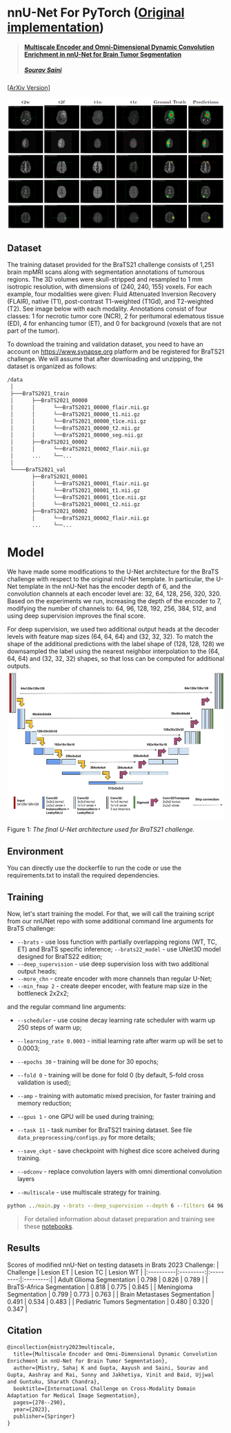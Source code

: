 # **nnU-Net For PyTorch** ([Original implementation](https://github.com/NVIDIA/DeepLearningExamples/tree/master/PyTorch/Segmentation/nnUNet))  <!-- omit in toc -->

>#### [Multiscale Encoder and Omni-Dimensional Dynamic Convolution Enrichment in nnU-Net for Brain Tumor Segmentation](https://link.springer.com/chapter/10.1007/978-3-031-76163-8_25) 
> ##### [Sourav Saini](https://scholar.google.com/citations?hl=en&user=r_NVq3IAAAAJ)

[[ArXiv Version]](https://arxiv.org/abs/2409.13229)

![teaser](images/image.png)


## **Dataset**

The training dataset provided for the BraTS21 challenge consists of 1,251 brain mpMRI scans along with segmentation annotations of tumorous regions. The 3D volumes were skull-stripped and resampled to 1 mm isotropic resolution, with dimensions of (240, 240, 155) voxels. For each example, four modalities were given: Fluid Attenuated Inversion Recovery (FLAIR), native (T1), post-contrast T1-weighted (T1Gd), and T2-weighted (T2). See image below with each modality. Annotations consist of four classes: 1 for necrotic tumor core (NCR), 2 for peritumoral edematous tissue (ED), 4 for enhancing tumor (ET), and 0 for background (voxels that are not part of the tumor).

To download the training and validation dataset, you need to have an account on https://www.synapse.org platform and be registered for BraTS21 challenge. We will assume that after downloading and unzipping, the dataset is organized as follows:

```
/data 
 │
 ├───BraTS2021_train
 │      ├──BraTS2021_00000 
 │      │      └──BraTS2021_00000_flair.nii.gz
 │      │      └──BraTS2021_00000_t1.nii.gz
 │      │      └──BraTS2021_00000_t1ce.nii.gz
 │      │      └──BraTS2021_00000_t2.nii.gz
 │      │      └──BraTS2021_00000_seg.nii.gz
 │      ├──BraTS2021_00002
 │      │      └──BraTS2021_00002_flair.nii.gz
 │      ...    └──...
 │
 └────BraTS2021_val
        ├──BraTS2021_00001 
        │      └──BraTS2021_00001_flair.nii.gz
        │      └──BraTS2021_00001_t1.nii.gz
        │      └──BraTS2021_00001_t1ce.nii.gz
        │      └──BraTS2021_00001_t2.nii.gz
        ├──BraTS2021_00002
        │      └──BraTS2021_00002_flair.nii.gz
        ...    └──...
```

# **Model**

We have made some modifications to the U-Net architecture for the BraTS challenge with respect to the original nnU-Net template. In particular, the U-Net template in the nnU-Net has the encoder depth of 6, and the convolution channels at each encoder level are: 32, 64, 128, 256, 320, 320. Based on the experiments we run, increasing the depth of the encoder to 7, modifying the number of channels to: 64, 96, 128, 192, 256, 384, 512, and using deep supervision improves the final score.

For deep supervision, we used two additional output heads at the decoder levels with feature map sizes (64, 64, 64) and (32, 32, 32). To match the shape of the additional predictions with the label shape of (128, 128, 128) we downsampled the label using the nearest neighbor interpolation to the (64, 64, 64) and (32, 32, 32) shapes, so that loss can be computed for additional outputs.
![Model](images/unet-brats.jpg)

Figure 1: *The final U-Net architecture used for BraTS21 challenge.*

## **Environment**

You can directly use the dockerfile to run the code or use the requirements.txt to install the required dependencies.

## **Training** 

Now, let's start training the model. For that, we will call the training script from our nnUNet repo with some additional command line arguments for BraTS challenge: 

- `--brats` - use loss function with partially overlapping regions (WT, TC, ET) and BraTS specific inference;
`--brats22_model` - use UNet3D model designed for BraTS22 edition;
- `--deep_supervision` - use deep supervision loss with two additional output heads;
- `--more_chn` - create encoder with more channels than regular U-Net;
- `--min_fmap 2` - create deeper encoder, with feature map size in the bottleneck 2x2x2;

and the regular command line arguments:

- `--scheduler` - use cosine decay learning rate scheduler with warm up 250 steps of warm up;
- `--learning_rate 0.0003` - initial learning rate after warm up will be set to 0.0003;
- `--epochs 30` - training will be done for 30 epochs;
- `--fold 0` - training will be done for fold 0 (by default, 5-fold cross validation is used);
- `--amp` - training with automatic mixed precision, for faster training and memory reduction;
- `--gpus 1` - one GPU will be used during training;
- `--task 11` - task number for BraTS21 training dataset. See file `data_preprocessing/configs.py` for more details;
- `--save_ckpt` - save checkpoint with highest dice score acheived during training.

- `--odconv` - replace convolution layers with omni dimentional convolution layers
- `--multiscale` - use multiscale strategy for training.

```cmd 
python ../main.py --brats --deep_supervision --depth 6 --filters 64 96 128 192 256 384 512 --min_fmap 2 --scheduler --learning_rate 0.0003 --epochs 30 --fold 0 --amp --gpus 1 --task 11 --save_ckpt
```
> For detailed information about dataset preparation and training see these [notebooks](https://github.com/i-sahajmistry/nnUNet_BraTS2023/tree/master/notebooks).

## **Results**
Scores of modified nnU-Net on testing datasets in Brats 2023 Challenge:
| Challenge | Lesion ET | Lesion TC | Lesion WT |
|:----------|:---------:|:---------:|:---------:|
| Adult Glioma Segmentation | 0.798 | 0.826 | 0.789 |
| BraTS-Africa Segmentation | 0.818 | 0.775 | 0.845 |
| Meningioma Segmentation | 0.799 | 0.773 | 0.763 |
| Brain Metastases Segmentation | 0.491 | 0.534 | 0.483 |
| Pediatric Tumors Segmentation | 0.480 | 0.320 | 0.347 |

## **Citation**
```
@incollection{mistry2023multiscale,
  title={Multiscale Encoder and Omni-Dimensional Dynamic Convolution Enrichment in nnU-Net for Brain Tumor Segmentation},
  author={Mistry, Sahaj K and Gupta, Aayush and Saini, Sourav and Gupta, Aashray and Rai, Sunny and Jakhetiya, Vinit and Baid, Ujjwal and Guntuku, Sharath Chandra},
  booktitle={International Challenge on Cross-Modality Domain Adaptation for Medical Image Segmentation},
  pages={278--290},
  year={2023},
  publisher={Springer}
}

```

